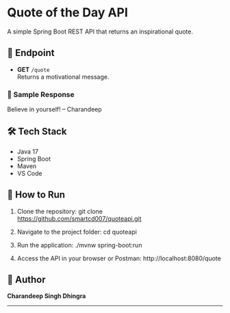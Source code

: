# Quote of the Day API

A simple Spring Boot REST API that returns an inspirational quote.

## 📌 Endpoint

- **GET** `/quote`  
  Returns a motivational message.

### 🔁 Sample Response
Believe in yourself! – Charandeep
## 🛠 Tech Stack

- Java 17
- Spring Boot
- Maven
- VS Code

## 🚀 How to Run

1. Clone the repository:
git clone https://github.com/smartcd007/quoteapi.git

2. Navigate to the project folder: cd quoteapi

3. Run the application: ./mvnw spring-boot:run

4. Access the API in your browser or Postman: http://localhost:8080/quote

## 🙌 Author

**Charandeep Singh Dhingra**

---